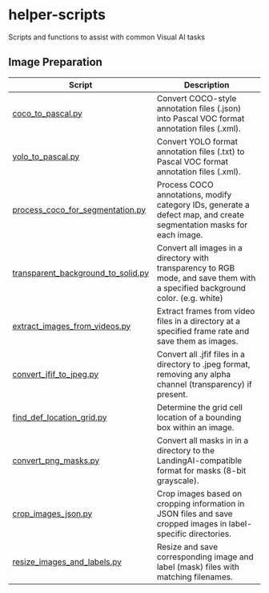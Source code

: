 # helper-scripts
Scripts and functions to assist with common Visual AI tasks


## Image Preparation

| Script | Description |
|-----------------|-----------------|
| [coco_to_pascal.py](https://github.com/landing-ai/helper-scripts/blob/main/Image_preparation/coco_to_pascal.py)   |Convert COCO-style annotation files (.json) into Pascal VOC format annotation files (.xml).|
| [yolo_to_pascal.py](https://github.com/landing-ai/helper-scripts/blob/main/Image_preparation/yolo_to_pascal.py)    | Convert YOLO format annotation files (.txt) to Pascal VOC format annotation files (.xml).|
| [process_coco_for_segmentation.py](https://github.com/landing-ai/helper-scripts/blob/main/Image_preparation/process_coco_for_segmentation.py)    | Process COCO annotations, modify category IDs, generate a defect map, and create segmentation masks for each image. |
| [transparent_background_to_solid.py](https://github.com/landing-ai/helper-scripts/blob/main/Image_preparation/transparent_background_to_solid.py)    | Convert all images in a directory with transparency to RGB mode, and save them with a specified background color. (e.g. white)|
| [extract_images_from_videos.py](https://github.com/landing-ai/helper-scripts/blob/main/Image_preparation/extract_images_from_videos.py)    | Extract frames from video files in a directory at a specified frame rate and save them as images.|
|[convert_jfif_to_jpeg.py](https://github.com/landing-ai/helper-scripts/blob/main/Image_preparation/convert_jfif_to_jpeg.py)|Convert all .jfif files in a directory to .jpeg format, removing any alpha channel (transparency) if present.|
|[find_def_location_grid.py](https://github.com/landing-ai/helper-scripts/blob/main/Image_preparation/find_def_location_grid.py)|Determine the grid cell location of a bounding box within an image.|
|[convert_png_masks.py](https://github.com/landing-ai/helper-scripts/blob/main/Image_preparation/convert_png_masks.py)|Convert all masks in in a directory to the LandingAI-compatible format for masks (8-bit grayscale).|
|[crop_images_json.py](https://github.com/landing-ai/helper-scripts/blob/main/Image_preparation/crop_images_json.py)|Crop images based on cropping information in JSON files and save cropped images in label-specific directories.|
|[resize_images_and_labels.py](https://github.com/landing-ai/helper-scripts/blob/main/Image_preparation/resize_images_and_labels.py)|Resize and save corresponding image and label (mask) files with matching filenames.|